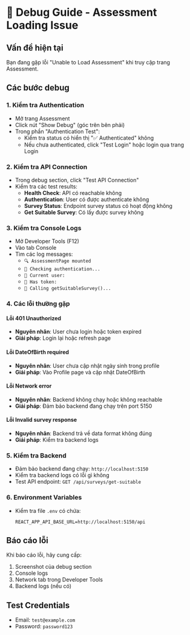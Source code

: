 # 🔧 Debug Guide - Assessment Loading Issue

## Vấn đề hiện tại
Bạn đang gặp lỗi "Unable to Load Assessment" khi truy cập trang Assessment.

## Các bước debug

### 1. Kiểm tra Authentication
- Mở trang Assessment
- Click nút "Show Debug" (góc trên bên phải)
- Trong phần "Authentication Test":
  - Kiểm tra status có hiển thị "✅ Authenticated" không
  - Nếu chưa authenticated, click "Test Login" hoặc login qua trang Login

### 2. Kiểm tra API Connection
- Trong debug section, click "Test API Connection"
- Kiểm tra các test results:
  - **Health Check**: API có reachable không
  - **Authentication**: User có được authenticate không
  - **Survey Status**: Endpoint survey status có hoạt động không
  - **Get Suitable Survey**: Có lấy được survey không

### 3. Kiểm tra Console Logs
- Mở Developer Tools (F12)
- Vào tab Console
- Tìm các log messages:
  - `🔍 AssessmentPage mounted`
  - `🔐 Checking authentication...`
  - `👤 Current user:`
  - `🔑 Has token:`
  - `📡 Calling getSuitableSurvey()...`

### 4. Các lỗi thường gặp

#### Lỗi 401 Unauthorized
- **Nguyên nhân**: User chưa login hoặc token expired
- **Giải pháp**: Login lại hoặc refresh page

#### Lỗi DateOfBirth required
- **Nguyên nhân**: User chưa cập nhật ngày sinh trong profile
- **Giải pháp**: Vào Profile page và cập nhật DateOfBirth

#### Lỗi Network error
- **Nguyên nhân**: Backend không chạy hoặc không reachable
- **Giải pháp**: Đảm bảo backend đang chạy trên port 5150

#### Lỗi Invalid survey response
- **Nguyên nhân**: Backend trả về data format không đúng
- **Giải pháp**: Kiểm tra backend logs

### 5. Kiểm tra Backend
- Đảm bảo backend đang chạy: `http://localhost:5150`
- Kiểm tra backend logs có lỗi gì không
- Test API endpoint: `GET /api/surveys/get-suitable`

### 6. Environment Variables
- Kiểm tra file `.env` có chứa:
  ```
  REACT_APP_API_BASE_URL=http://localhost:5150/api
  ```

## Báo cáo lỗi
Khi báo cáo lỗi, hãy cung cấp:
1. Screenshot của debug section
2. Console logs
3. Network tab trong Developer Tools
4. Backend logs (nếu có)

## Test Credentials
- Email: `test@example.com`
- Password: `password123` 